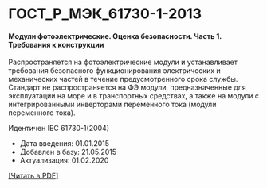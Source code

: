# ГОСТ_Р_МЭК_61730-1-2013

#### Модули фотоэлектрические. Оценка безопасности. Часть 1. Требования к конструкции

Распространяется на фотоэлектрические модули и устанавливает требования безопасного функционирования электрических и механических частей в течение предусмотренного срока службы. Стандарт не распространяется на ФЭ модули, предназначенные для эксплуатации на море и в транспортных средствах, а также на модули с интегрированными инверторами переменного тока (модули переменного тока).

Идентичен IEC 61730-1(2004)

- Дата введения: 01.01.2015
- Добавлен в базу: 21.05.2015
- Актуализация: 01.02.2020

<a href="https://standartgost.ru/g/ГОСТ_Р_МЭК_61730-1-2013.pdf">[Читать в PDF]</a>